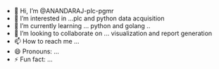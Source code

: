- 👋 Hi, I’m @ANANDARAJ-plc-pgmr
- 👀 I’m interested in ...plc and python data acquisition
- 🌱 I’m currently learning ... python and golang .. 
- 💞️ I’m looking to collaborate on ... visualization and report generation 
- 📫 How to reach me ... 
- 😄 Pronouns: ...
- ⚡ Fun fact: ...

<!---
ANANDARAJ-plc-pgmr/ANANDARAJ-plc-pgmr is a ✨ special ✨ repository because its `README.md` (this file) appears on your GitHub profile.
You can click the Preview link to take a look at your changes.
--->

